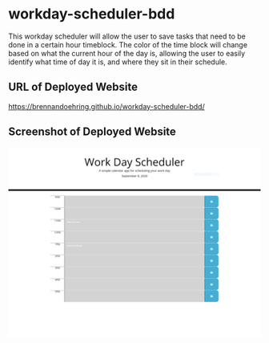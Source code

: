 # workday-scheduler-bdd
This workday scheduler will allow the user to save tasks that need to be done in a certain hour timeblock. The color of the time block will change based on what the current hour of the day is, allowing the user to easily identify what time of day it is, and where they sit in their schedule.

## URL of Deployed Website
https://brennandoehring.github.io/workday-scheduler-bdd/

## Screenshot of Deployed Website
<img src = "Assets/website.jpg" alt = "Image of deployed website">